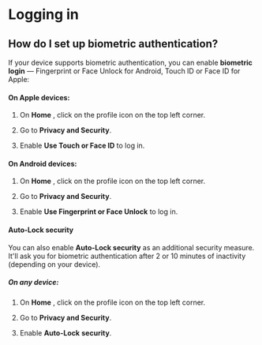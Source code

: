 # Logging in  
## How do I set up biometric authentication?  
If your device supports biometric authentication, you can enable **biometric login** — Fingerprint or Face Unlock for Android, Touch ID or Face ID for Apple: 

#### On **Apple** devices: 

  1. On **Home** , click on the profile icon on the top left corner.

  2. Go to **Privacy and Security**.

  3. Enable **Use Touch or Face ID** to log in.




#### On **Android** devices:

  1. On **Home** , click on the profile icon on the top left corner.

  2. Go to **Privacy and Security**.

  3. Enable **Use Fingerprint or Face Unlock** to log in.




#### Auto-Lock security 

You can also enable **Auto-Lock security** as an additional security measure. It'll ask you for biometric authentication after 2 or 10 minutes of inactivity (depending on your device). 

##### On any device: 

  1. On **Home** , click on the profile icon on the top left corner.

  2. Go to **Privacy and Security**.

  3. Enable **Auto-Lock** **security**.